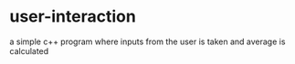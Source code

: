 # user-interaction
a simple c++ program where inputs from the user is taken and average is calculated
